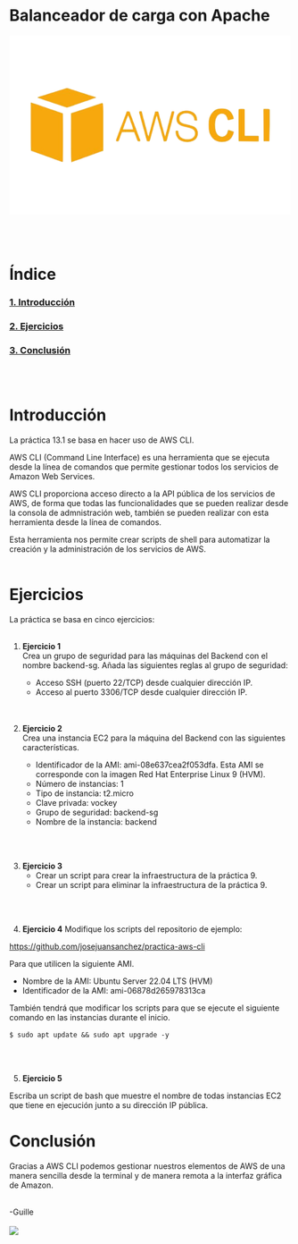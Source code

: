 # Balanceador de carga con Apache
<p align="center">
<img src="https://raw.githubusercontent.com/drain113/pictures/main/Fotos/1%20utV4kZA0lGODHtdOI0-5Bw.png" width="" height="320" />  
</p>
<br>   <br/>  


# Índice

### [1. Introducción](#introducción)

### [2. Ejercicios](#ejercicios)

### [3. Conclusión](#conclusión)

<br>   <br/>   

# Introducción
La práctica 13.1 se basa en hacer uso de AWS CLI.  

AWS CLI (Command Line Interface) es una herramienta que se ejecuta desde la línea de comandos que permite gestionar todos los servicios de Amazon Web Services.

AWS CLI proporciona acceso directo a la API pública de los servicios de AWS, de forma que todas las funcionalidades que se pueden realizar desde la consola de admnistración web, también se pueden realizar con esta herramienta desde la línea de comandos.

Esta herramienta nos permite crear scripts de shell para automatizar la creación y la administración de los servicios de AWS.
<br>   <br/>   


# Ejercicios
La práctica se basa en cinco ejercicios:
<br>   </br> 

1. **Ejercicio 1**  
Crea un grupo de seguridad para las máquinas del Backend con el nombre backend-sg.
Añada las siguientes reglas al grupo de seguridad:  

    - Acceso SSH (puerto 22/TCP) desde cualquier dirección IP.
    - Acceso al puerto 3306/TCP desde cualquier dirección IP.  
<br>   </br>

2. **Ejercicio 2**  
Crea una instancia EC2 para la máquina del Backend con las siguientes características.

    - Identificador de la AMI: ami-08e637cea2f053dfa. Esta AMI se corresponde con la imagen Red Hat Enterprise Linux 9 (HVM).
    - Número de instancias: 1
    - Tipo de instancia: t2.micro
    - Clave privada: vockey
    - Grupo de seguridad: backend-sg
    - Nombre de la instancia: backend  
  
<br>   </br>

3. **Ejercicio 3**
    - Crear un script para crear la infraestructura de la práctica 9.
    - Crear un script para eliminar la infraestructura de la práctica 9.  

<br>   </br>

4. **Ejercicio 4**
Modifique los scripts del repositorio de ejemplo:

https://github.com/josejuansanchez/practica-aws-cli

Para que utilicen la siguiente AMI.

- Nombre de la AMI: Ubuntu Server 22.04 LTS (HVM)
- Identificador de la AMI: ami-06878d265978313ca

También tendrá que modificar los scripts para que se ejecute el siguiente comando en las instancias durante el inicio.
```
$ sudo apt update && sudo apt upgrade -y
```
<br>   </br>

5. **Ejercicio 5**  

Escriba un script de bash que muestre el nombre de todas instancias EC2 que tiene en ejecución junto a su dirección IP pública. 

 

# Conclusión

Gracias a AWS CLI podemos gestionar nuestros elementos de AWS de una manera sencilla desde la terminal y de manera remota a la  interfaz gráfica de Amazon.

<break>   </break>  
-Guille  
<break>   </break>  
 [![](https://preview.redd.it/enr7hhg3zku81.png?auto=webp&s=fc017e6a82f91cc81ab3dd7d0388ef57bfd72c30)](https://github.com/drain113)
